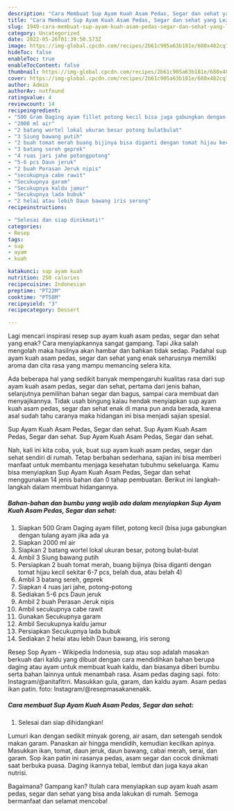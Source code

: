 ```yaml
---
description: "Cara Membuat Sup Ayam Kuah Asam Pedas, Segar dan sehat yang Lezat "
title: "Cara Membuat Sup Ayam Kuah Asam Pedas, Segar dan sehat yang Lezat "
slug: 1949-cara-membuat-sup-ayam-kuah-asam-pedas-segar-dan-sehat-yang-lezat
category: Uncategorized
date: 2022-05-26T01:39:50.573Z
image: https://img-global.cpcdn.com/recipes/2b61c905a63b181e/680x482cq70/sup-ayam-kuah-asam-pedas-segar-dan-sehat-foto-resep-utama.jpg
hideToc: false
enableToc: true
enableTocContent: false
thumbnail: https://img-global.cpcdn.com/recipes/2b61c905a63b181e/680x482cq70/sup-ayam-kuah-asam-pedas-segar-dan-sehat-foto-resep-utama.jpg
cover: https://img-global.cpcdn.com/recipes/2b61c905a63b181e/680x482cq70/sup-ayam-kuah-asam-pedas-segar-dan-sehat-foto-resep-utama.jpg
author: Admin
authorAv: notfound
ratingvalue: 4
reviewcount: 14
recipeingredient:
- "500 Gram Daging ayam fillet potong kecil bisa juga gabungkan dengan tulang ayam jika ada ya"
- "2000 ml air"
- "2 batang wortel lokal ukuran besar potong bulatbulat"
- "3 Siung bawang putih"
- "2 buah tomat merah buang bijinya bisa diganti dengan tomat hijau kecil sekitar 67 pcs belah dua atau belah 4"
- "3 batang sereh geprek"
- "4 ruas jari jahe potongpotong"
- "5-6 pcs Daun jeruk"
- "2 buah Perasan Jeruk nipis"
- "secukupnya cabe rawit"
- "Secukupnya garam"
- "Secukupnya kaldu jamur"
- "Secukupnya lada bubuk"
- "2 helai atau lebih Daun bawang iris serong"
recipeinstructions:

- "Selesai dan siap dinikmati!"
categories:
- Resep
tags:
- sup
- ayam
- kuah

katakunci: sup ayam kuah 
nutrition: 250 calories
recipecuisine: Indonesian
preptime: "PT22M"
cooktime: "PT58M"
recipeyield: "3"
recipecategory: Dessert

---
```



Lagi mencari inspirasi resep sup ayam kuah asam pedas, segar dan sehat yang enak? Cara menyiapkannya sangat gampang. Tapi Jika salah mengolah maka hasilnya akan hambar dan bahkan tidak sedap. Padahal sup ayam kuah asam pedas, segar dan sehat yang enak seharusnya memiliki aroma dan cita rasa yang mampu memancing selera kita.


Ada beberapa hal yang sedikit banyak mempengaruhi kualitas rasa dari sup ayam kuah asam pedas, segar dan sehat, pertama dari jenis bahan, selanjutnya pemilihan bahan segar dan bagus, sampai cara membuat dan menyajikannya. Tidak usah bingung kalau hendak menyiapkan sup ayam kuah asam pedas, segar dan sehat enak di mana pun anda berada, karena asal sudah tahu caranya maka hidangan ini bisa menjadi sajian spesial.

Sup Ayam Kuah Asam Pedas, Segar dan sehat. Sup Ayam Kuah Asam Pedas, Segar dan sehat. Sup Ayam Kuah Asam Pedas, Segar dan sehat.


Nah, kali ini kita coba, yuk, buat sup ayam kuah asam pedas, segar dan sehat sendiri di rumah. Tetap berbahan sederhana, sajian ini bisa memberi manfaat untuk membantu menjaga kesehatan tubuhmu sekeluarga. Kamu bisa menyiapkan Sup Ayam Kuah Asam Pedas, Segar dan sehat menggunakan 14 jenis bahan dan 0 tahap pembuatan. Berikut ini langkah-langkah dalam membuat hidangannya.

<!--inarticleads1-->

##### Bahan-bahan dan bumbu yang wajib ada dalam menyiapkan Sup Ayam Kuah Asam Pedas, Segar dan sehat:

1. Siapkan 500 Gram Daging ayam fillet, potong kecil (bisa juga gabungkan dengan tulang ayam jika ada ya
1. Siapkan 2000 ml air
1. Siapkan 2 batang wortel lokal ukuran besar, potong bulat-bulat
1. Ambil 3 Siung bawang putih
1. Persiapkan 2 buah tomat merah, buang bijinya (bisa diganti dengan tomat hijau kecil sekitar 6-7 pcs, belah dua, atau belah 4)
1. Ambil 3 batang sereh, geprek
1. Siapkan 4 ruas jari jahe, potong-potong
1. Sediakan 5-6 pcs Daun jeruk
1. Ambil 2 buah Perasan Jeruk nipis
1. Ambil secukupnya cabe rawit
1. Gunakan Secukupnya garam
1. Ambil Secukupnya kaldu jamur
1. Persiapkan Secukupnya lada bubuk
1. Sediakan 2 helai atau lebih Daun bawang, iris serong


Resep Sop Ayam - Wikipedia Indonesia, sup atau sop adalah masakan berkuah dari kaldu yang dibuat dengan cara mendidihkan bahan berupa daging atau ayam untuk membuat kuah kaldu, dan biasanya diberi bumbu serta bahan lainnya untuk menambah rasa. Asam pedas daging sapi. foto: Instagram/@anitafitrri. Masukkan gula, garam, dan kaldu ayam. Asam pedas ikan patin. foto: Instagram/@resepmasakanenakk. 

<!--inarticleads2-->

##### Cara membuat Sup Ayam Kuah Asam Pedas, Segar dan sehat:


1. Selesai dan siap dihidangkan!

Lumuri ikan dengan sedikit minyak goreng, air asam, dan setengah sendok makan garam. Panaskan air hingga mendidih, kemudian kecilkan apinya. Masukkan ikan, tomat, daun jeruk, daun bawang, cabai merah, serai, dan garam. Sop ikan patin ini rasanya pedas, asam segar dan cocok dinikmati saat berbuka puasa. Daging ikannya tebal, lembut dan juga kaya akan nutrisi. 

Bagaimana? Gampang kan? Itulah cara menyiapkan sup ayam kuah asam pedas, segar dan sehat yang bisa anda lakukan di rumah. Semoga bermanfaat dan selamat mencoba!
